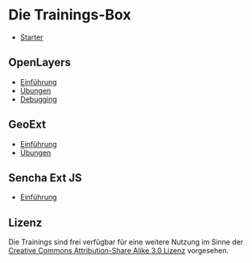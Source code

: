 # Die Trainings-Box 

* [Starter](starter.md)

## OpenLayers
* [Einführung](openlayers/einfuehrung.md)
* [Übungen](openlayers/uebungen.md)
* [Debugging](openlayers/debugging.md)

## GeoExt
* [Einführung](geoext/einfuehrung.md)
* [Übungen](geoext/uebungen.md)

## Sencha Ext JS
* [Einführung](extjs/einfuehrung.md)

## Lizenz

Die Trainings sind frei verfügbar für eine weitere Nutzung im Sinne der [Creative
Commons Attribution-Share Alike 3.0
Lizenz](https://creativecommons.org/licenses/by-sa/3.0/de/deed.de) vorgesehen. 


